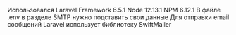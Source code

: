 Использовался Laravel Framework 6.5.1
Node 12.13.1
NPM 6.12.1
В файле .env в разделе SMTP нужно подставить свои данные
Для отправки email сообщений Laravel использует библиотеку SwiftMailer
